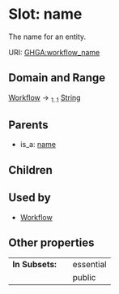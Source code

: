 
# Slot: name


The name for an entity.

URI: [GHGA:workflow_name](https://w3id.org/GHGA/workflow_name)


## Domain and Range

[Workflow](Workflow.md) &#8594;  <sub>1..1</sub> [String](types/String.md)

## Parents

 *  is_a: [name](name.md)

## Children


## Used by

 * [Workflow](Workflow.md)

## Other properties

|  |  |  |
| --- | --- | --- |
| **In Subsets:** | | essential |
|  | | public |

